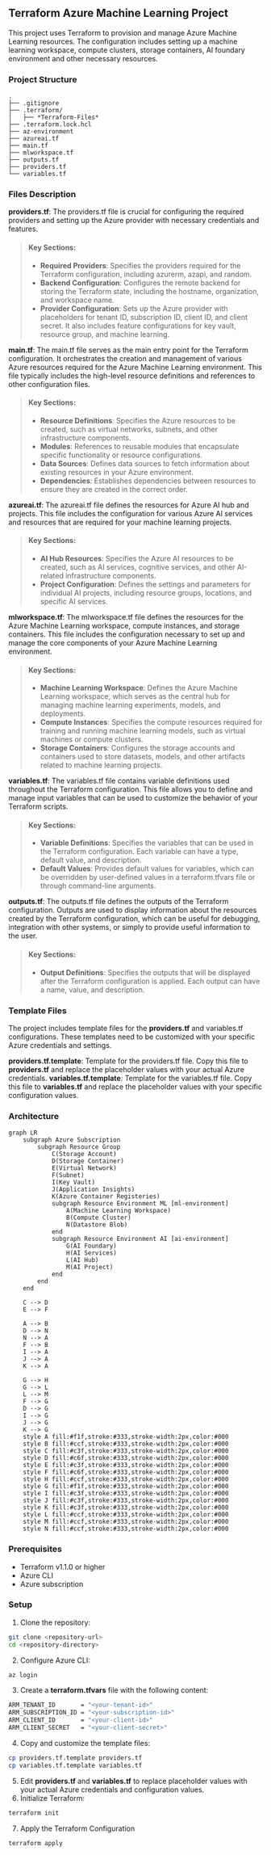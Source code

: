 ## Terraform Azure Machine Learning Project

This project uses Terraform to provision and manage Azure Machine Learning resources. The configuration includes setting up a machine learning workspace, compute clusters, storage containers, AI foundary environment and other necessary resources.

### Project Structure

```
.
├── .gitignore
├── .terraform/
│   ├── *Terraform-Files*
├── .terraform.lock.hcl
├── az-environment
├── azureai.tf
├── main.tf
├── mlworkspace.tf
├── outputs.tf
├── providers.tf
└── variables.tf
```

### Files Description
<b>providers.tf</b>: The providers.tf file is crucial for configuring the required providers and setting up the Azure provider with necessary credentials and features.

> #### Key Sections:
> + <b>Required Providers</b>: Specifies the providers required for the Terraform configuration, including azurerm, azapi, and random.
> + <b>Backend Configuration</b>: Configures the remote backend for storing the Terraform state, including the hostname, organization, and workspace name.
> + <b>Provider Configuration</b>: Sets up the Azure provider with placeholders for tenant ID, subscription ID, client ID, and client secret. It also includes feature configurations for key vault, resource group, and machine learning.

<b>main.tf</b>: The main.tf file serves as the main entry point for the Terraform configuration. It orchestrates the creation and management of various Azure resources required for the Azure Machine Learning environment. This file typically includes the high-level resource definitions and references to other configuration files.

> #### Key Sections:
> + <b>Resource Definitions</b>: Specifies the Azure resources to be created, such as virtual networks, subnets, and other infrastructure components.
> + <b>Modules</b>: References to reusable modules that encapsulate specific functionality or resource configurations.
> + <b>Data Sources</b>: Defines data sources to fetch information about existing resources in your Azure environment.
> + <b>Dependencies</b>: Establishes dependencies between resources to ensure they are created in the correct order.

<b>azureai.tf</b>: The azureai.tf file defines the resources for Azure AI hub and projects. This file includes the configuration for various Azure AI services and resources that are required for your machine learning projects.

> #### Key Sections:
> + <b>AI Hub Resources</b>: Specifies the Azure AI resources to be created, such as AI services, cognitive services, and other AI-related infrastructure components.
> + <b>Project Configuration</b>: Defines the settings and parameters for individual AI projects, including resource groups, locations, and specific AI services.

<b>mlworkspace.tf</b>: The mlworkspace.tf file defines the resources for the Azure Machine Learning workspace, compute instances, and storage containers. This file includes the configuration necessary to set up and manage the core components of your Azure Machine Learning environment.

> #### Key Sections:
> + <b>Machine Learning Workspace</b>: Defines the Azure Machine Learning workspace, which serves as the central hub for managing machine learning experiments, models, and deployments.
> + <b>Compute Instances</b>: Specifies the compute resources required for training and running machine learning models, such as virtual machines or compute clusters.
> + <b>Storage Containers</b>: Configures the storage accounts and containers used to store datasets, models, and other artifacts related to machine learning projects.

<b>variables.tf</b>: The variables.tf file contains variable definitions used throughout the Terraform configuration. This file allows you to define and manage input variables that can be used to customize the behavior of your Terraform scripts.

> #### Key Sections:
> + <b>Variable Definitions</b>: Specifies the variables that can be used in the Terraform configuration. Each variable can have a type, default value, and description.
> + <b>Default Values</b>: Provides default values for variables, which can be overridden by user-defined values in a terraform.tfvars file or through command-line arguments.

<b>outputs.tf</b>: The outputs.tf file defines the outputs of the Terraform configuration. Outputs are used to display information about the resources created by the Terraform configuration, which can be useful for debugging, integration with other systems, or simply to provide useful information to the user.

> #### Key Sections:
> + <b>Output Definitions</b>: Specifies the outputs that will be displayed after the Terraform configuration is applied. Each output can have a name, value, and description.


### Template Files
The project includes template files for the <b>providers.tf</b> and variables.tf</b> configurations. These templates need to be customized with your specific Azure credentials and settings.

<b>providers.tf.template</b>: Template for the providers.tf file. Copy this file to <b>providers.tf</b> and replace the placeholder values with your actual Azure credentials.
<b>variables.tf.template</b>: Template for the variables.tf file. Copy this file to <b>variables.tf</b> and replace the placeholder values with your specific configuration values.

### Architecture

```mermaid
graph LR
    subgraph Azure Subscription
        subgraph Resource Group
            C(Storage Account)
            D(Storage Container)
            E(Virtual Network)
            F(Subnet)
            I(Key Vault)
            J(Application Insights)
            K(Azure Container Registeries)
            subgraph Resource Environment ML [ml-environment]
                A(Machine Learning Workspace)
                B(Compute Cluster)
                N(Datastore Blob)
            end
            subgraph Resource Environment AI [ai-environment]
                G(AI Foundary)
                H(AI Services)
                L(AI Hub)
                M(AI Project)
            end
        end
    end
   
    C --> D
    E --> F

    A --> B
    D --> N
    N --> A
    F --> B
    I --> A
    J --> A
    K --> A

    G --> H
    G --> L
    L --> M
    F --> G
    D --> G
    I --> G
    J --> G
    K --> G
    style A fill:#f1f,stroke:#333,stroke-width:2px,color:#000
    style B fill:#ccf,stroke:#333,stroke-width:2px,color:#000
    style C fill:#c3f,stroke:#333,stroke-width:2px,color:#000
    style D fill:#c6f,stroke:#333,stroke-width:2px,color:#000
    style E fill:#c3f,stroke:#333,stroke-width:2px,color:#000
    style F fill:#c6f,stroke:#333,stroke-width:2px,color:#000
    style H fill:#ccf,stroke:#333,stroke-width:2px,color:#000
    style G fill:#f1f,stroke:#333,stroke-width:2px,color:#000
    style I fill:#c3f,stroke:#333,stroke-width:2px,color:#000
    style J fill:#c3f,stroke:#333,stroke-width:2px,color:#000
    style K fill:#c3f,stroke:#333,stroke-width:2px,color:#000
    style L fill:#ccf,stroke:#333,stroke-width:2px,color:#000
    style M fill:#ccf,stroke:#333,stroke-width:2px,color:#000
    style N fill:#ccf,stroke:#333,stroke-width:2px,color:#000
```

### Prerequisites
+ Terraform v1.1.0 or higher
+ Azure CLI
+ Azure subscription

### Setup
1. Clone the repository:
```sh
git clone <repository-url>
cd <repository-directory>
```
2. Configure Azure CLI:
```sh
az login
```
3. Create a <b>terraform.tfvars</b> file with the following content:
```sh
ARM_TENANT_ID       = "<your-tenant-id>"
ARM_SUBSCRIPTION_ID = "<your-subscription-id>"
ARM_CLIENT_ID       = "<your-client-id>"
ARM_CLIENT_SECRET   = "<your-client-secret>"
```
4. Copy and customize the template files:
```sh
cp providers.tf.template providers.tf
cp variables.tf.template variables.tf
```
5. Edit <b>providers.tf</b> and <b>variables.tf</b> to replace placeholder values with your actual Azure credentials and configuration values.
6. Initialize Terraform:
```sh
terraform init
```
7. Apply the Terraform Configuration
```sh
terraform apply
```
